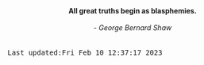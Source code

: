 
<div align="center"><b><span>All great truths begin as blasphemies.</span></b><br><br><i> - George Bernard Shaw</i></div>
<br><br><kbd>Last updated:Fri Feb 10 12:37:17 2023</kbd>